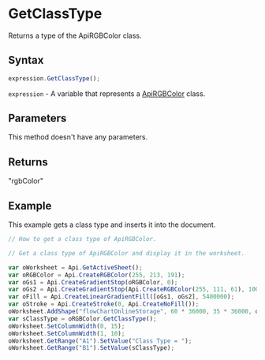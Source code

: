 # GetClassType

Returns a type of the ApiRGBColor class.

## Syntax

```javascript
expression.GetClassType();
```

`expression` - A variable that represents a [ApiRGBColor](../ApiRGBColor.md) class.

## Parameters

This method doesn't have any parameters.

## Returns

"rgbColor"

## Example

This example gets a class type and inserts it into the document.

```javascript editor-xlsx
// How to get a class type of ApiRGBColor.

// Get a class type of ApiRGBColor and display it in the worksheet.

var oWorksheet = Api.GetActiveSheet();
var oRGBColor = Api.CreateRGBColor(255, 213, 191);
var oGs1 = Api.CreateGradientStop(oRGBColor, 0);
var oGs2 = Api.CreateGradientStop(Api.CreateRGBColor(255, 111, 61), 100000);
var oFill = Api.CreateLinearGradientFill([oGs1, oGs2], 5400000);
var oStroke = Api.CreateStroke(0, Api.CreateNoFill());
oWorksheet.AddShape("flowChartOnlineStorage", 60 * 36000, 35 * 36000, oFill, oStroke, 0, 2 * 36000, 1, 3 * 36000);
var sClassType = oRGBColor.GetClassType();
oWorksheet.SetColumnWidth(0, 15);
oWorksheet.SetColumnWidth(1, 10);
oWorksheet.GetRange("A1").SetValue("Class Type = ");
oWorksheet.GetRange("B1").SetValue(sClassType);
```
